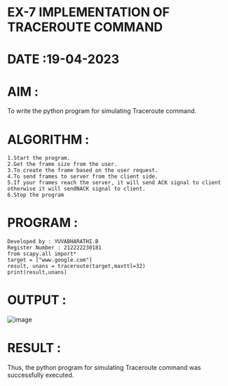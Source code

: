# EX-7 IMPLEMENTATION OF TRACEROUTE COMMAND
# DATE :19-04-2023

# AIM :
To write the python program for simulating Traceroute command.

# ALGORITHM :
```
1.Start the program.
2.Get the frame size from the user.
3.To create the frame based on the user request.
4.To send frames to server from the client side.
5.If your frames reach the server, it will send ACK signal to client otherwise it will sendNACK signal to client.
6.Stop the program
```
# PROGRAM :
```
Developed by : YUVABHARATHI.B
Register Number : 212222230181
from scapy.all import*
target = ["www.google.com"]
result, unans = traceroute(target,maxttl=32)
print(result,unans)
```
# OUTPUT :
![image](https://github.com/yuvabharathib/EX-7/assets/113497404/6171f253-2d7b-4677-b7ee-cfd1f21d37ac)


# RESULT :
Thus, the python program for simulating Traceroute command was successfully executed.

